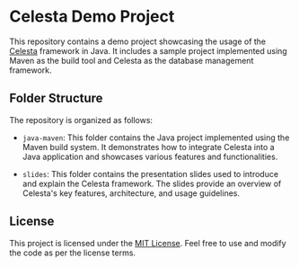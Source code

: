 # Celesta Demo Project

This repository contains a demo project showcasing the usage of the [Celesta](https://github.com/CourseOrchestra/celesta/) framework in Java. It includes a sample project implemented using Maven as the build tool and Celesta as the database management framework.

## Folder Structure

The repository is organized as follows:

- `java-maven`: This folder contains the Java project implemented using the Maven build system. It demonstrates how to integrate Celesta into a Java application and showcases various features and functionalities.

- `slides`: This folder contains the presentation slides used to introduce and explain the Celesta framework. The slides provide an overview of Celesta's key features, architecture, and usage guidelines.

## License

This project is licensed under the [MIT License](LICENSE). Feel free to use and modify the code as per the license terms.
